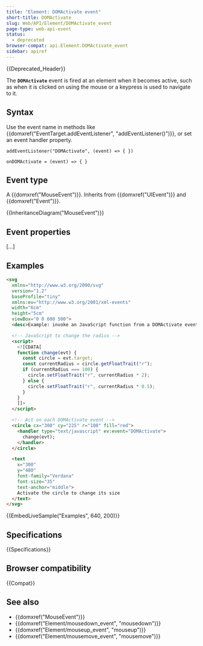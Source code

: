 ```yaml
---
title: "Element: DOMActivate event"
short-title: DOMActivate
slug: Web/API/Element/DOMActivate_event
page-type: web-api-event
status:
  - deprecated
browser-compat: api.Element.DOMActivate_event
sidebar: apiref
---
```


{{Deprecated_Header}}

The **`DOMActivate`** event is fired at an element when it becomes active, such as when it is clicked on using the mouse or a keypress is used to navigate to it.

## Syntax

Use the event name in methods like {{domxref("EventTarget.addEventListener", "addEventListener()")}}, or set an event handler property.

```js-nolint
addEventListener("DOMActivate", (event) => { })

onDOMActivate = (event) => { }
```

## Event type

A {{domxref("MouseEvent")}}. Inherits from {{domxref("UIEvent")}} and {{domxref("Event")}}.

{{InheritanceDiagram("MouseEvent")}}

## Event properties

[...]

## Examples

```html
<svg
  xmlns="http://www.w3.org/2000/svg"
  version="1.2"
  baseProfile="tiny"
  xmlns:ev="http://www.w3.org/2001/xml-events"
  width="6cm"
  height="5cm"
  viewBox="0 0 600 500">
  <desc>Example: invoke an JavaScript function from a DOMActivate event</desc>

  <!-- JavaScript to change the radius -->
  <script>
    <![CDATA[
    function change(evt) {
      const circle = evt.target;
      const currentRadius = circle.getFloatTrait("r");
      if (currentRadius === 100) {
        circle.setFloatTrait("r", currentRadius * 2);
      } else {
        circle.setFloatTrait("r", currentRadius * 0.5);
      }
    }
    ]]>
  </script>

  <!-- Act on each DOMActivate event -->
  <circle cx="300" cy="225" r="100" fill="red">
    <handler type="text/javascript" ev:event="DOMActivate">
      change(evt);
    </handler>
  </circle>

  <text
    x="300"
    y="480"
    font-family="Verdana"
    font-size="35"
    text-anchor="middle">
    Activate the circle to change its size
  </text>
</svg>
```

{{EmbedLiveSample("Examples", 640, 200)}}

## Specifications

{{Specifications}}

## Browser compatibility

{{Compat}}

## See also

- {{domxref("MouseEvent")}}
- {{domxref("Element/mousedown_event", "mousedown")}}
- {{domxref("Element/mouseup_event", "mouseup")}}
- {{domxref("Element/mousemove_event", "mousemove")}}

